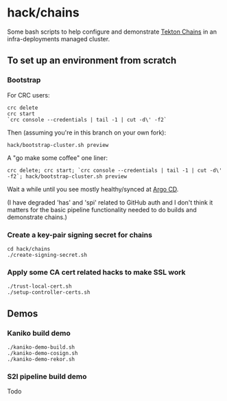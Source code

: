 # hack/chains

Some bash scripts to help configure and demonstrate [Tekton
Chains](https://github.com/tektoncd/chains) in an infra-deployments managed
cluster.

## To set up an environment from scratch

### Bootstrap

For CRC users:

    crc delete
    crc start
    `crc console --credentials | tail -1 | cut -d\' -f2`

Then (assuming you're in this branch on your own fork):

    hack/bootstrap-cluster.sh preview

A "go make some coffee" one liner:

    crc delete; crc start; `crc console --credentials | tail -1 | cut -d\' -f2`; hack/bootstrap-cluster.sh preview

Wait a while until you see mostly healthy/synced at [Argo CD](https://openshift-gitops-server-openshift-gitops.apps-crc.testing/applications).

(I have degraded 'has' and 'spi' related to GitHub auth and I don't think it
matters for the basic pipeline functionality needed to do builds and
demonstrate chains.)

### Create a key-pair signing secret for chains

    cd hack/chains
    ./create-signing-secret.sh

### Apply some CA cert related hacks to make SSL work

    ./trust-local-cert.sh
    ./setup-controller-certs.sh

## Demos

### Kaniko build demo

    ./kaniko-demo-build.sh
    ./kaniko-demo-cosign.sh
    ./kaniko-demo-rekor.sh

### S2I pipeline build demo

Todo
